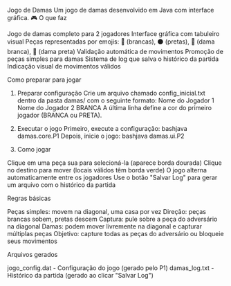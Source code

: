 Jogo de Damas
Um jogo de damas desenvolvido em Java com interface gráfica.
🎮 O que faz

Jogo de damas completo para 2 jogadores
Interface gráfica com tabuleiro visual
Peças representadas por emojis: 🔴 (brancas), ⚫ (pretas), 🫅 (dama branca), 👑 (dama preta)
Validação automática de movimentos
Promoção de peças simples para damas
Sistema de log que salva o histórico da partida
Indicação visual de movimentos válidos

Como preparar para jogar
1. Preparar configuração
Crie um arquivo chamado config_inicial.txt dentro da pasta damas/ com o seguinte formato:
Nome do Jogador 1
Nome do Jogador 2
BRANCA
A última linha define a cor do primeiro jogador (BRANCA ou PRETA).

2. Executar o jogo
Primeiro, execute a configuração:
bashjava damas.core.P1
Depois, inicie o jogo:
bashjava damas.ui.P2

3. Como jogar

Clique em uma peça sua para selecioná-la (aparece borda dourada)
Clique no destino para mover (locais válidos têm borda verde)
O jogo alterna automaticamente entre os jogadores
Use o botão "Salvar Log" para gerar um arquivo com o histórico da partida

Regras básicas

Peças simples: movem na diagonal, uma casa por vez
Direção: peças brancas sobem, pretas descem
Captura: pule sobre a peça do adversário na diagonal
Damas: podem mover livremente na diagonal e capturar múltiplas peças
Objetivo: capture todas as peças do adversário ou bloqueie seus movimentos

Arquivos gerados

jogo_config.dat - Configuração do jogo (gerado pelo P1)
damas_log.txt - Histórico da partida (gerado ao clicar "Salvar Log")
